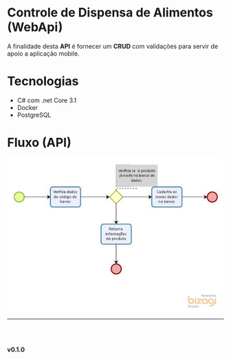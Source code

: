 # Controle de Dispensa de Alimentos (WebApi)

A finalidade desta **API** é fornecer um **CRUD** com validações para servir de apoio a aplicação mobile.

# Tecnologias

- C# com .net Core 3.1
- Docker
- PostgreSQL


# Fluxo (API)
![fluxo](/Docs/FoodPantryControl.jpg)

---
<br>
<br>
 
**v0.1.0**
